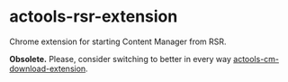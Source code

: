 # actools-rsr-extension
Chrome extension for starting Content Manager from RSR.

**Obsolete.** Please, consider switching to better in every way [actools-cm-download-extension](https://github.com/gro-ove/actools-cm-download-extension).
